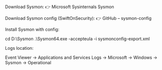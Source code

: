 Download Sysmon:
👉 Microsoft Sysinternals Sysmon

Download Sysmon config (SwiftOnSecurity):
👉 GitHub – sysmon-config

Install Sysmon with config:

cd D:\Sysmon
.\Sysmon64.exe -accepteula -i sysmonconfig-export.xml


Logs location:

Event Viewer → Applications and Services Logs → Microsoft → Windows → Sysmon → Operational
